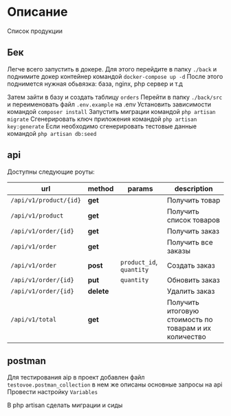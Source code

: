 # Описание

Список продукции

## Бек
Легче всего запустить в докере. Для этого перейдите в папку `./back` и поднимите докер контейнер командой `docker-compose up -d`
После этого поднимется нужная обьвязка: база, nginx, php сервер и т.д

Затем зайти в базу и создать таблицу `orders`
Перейти в папку `./back/src` и переименовать файл `.env.example` на .env
Установить зависимости командой `composer install`
Запустить миграции командой `php artisan migrate`
Сгенерировать ключ приложения командой `php artisan key:generate`
Если необходимо сгенерировать тестовые данные командой `php artisan db:seed`

## api

Доступны следующие роуты:

| url                    | method     | params                   | description                                            |
|------------------------|------------|--------------------------|--------------------------------------------------------|
| `/api/v1/product/{id}` | **get**    |                          | Получить товар                                         |
| `/api/v1/product`      | **get**    |                          | Получить список товаров                                |
| `/api/v1/order/{id}`   | **get**    |                          | Получить заказ                                         |
| `/api/v1/order`        | **get**    |                          | Получить все заказы                                    |
| `/api/v1/order`        | **post**   | `product_id`, `quantity` | Создать заказ                                          |
| `/api/v1/order/{id}`   | **put**    | `quantity`               | Обновить заказ                                         |
| `/api/v1/order/{id}`   | **delete** |                          | Удалить заказ                                          |
| `/api/v1/total`        | **get**    |                          | Получить итоговую стоимость по товарам и их количество |

## postman

Для тестирования aip в проект добавлен файл `testovoe.postman_collection` в нем же описаны основные запросы на api
Провести настройку `Variables`


В php artisan сделать миграции и сиды
